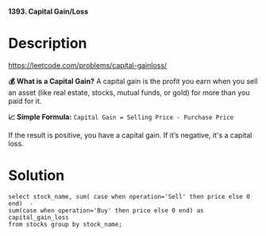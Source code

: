 **1393. Capital Gain/Loss**

# Description
https://leetcode.com/problems/capital-gainloss/

**💰 What is a Capital Gain?**
A capital gain is the profit you earn when you sell an asset (like real estate, stocks, mutual funds, or gold) for more than you paid for it.

 **📈 Simple Formula:**
`Capital Gain = Selling Price - Purchase Price`

If the result is positive, you have a capital gain.
If it’s negative, it's a capital loss.

# Solution
```
select stock_name, sum( case when operation='Sell' then price else 0 end)  - 
sum(case when operation='Buy' then price else 0 end) as capital_gain_loss 
from stocks group by stock_name;
```
